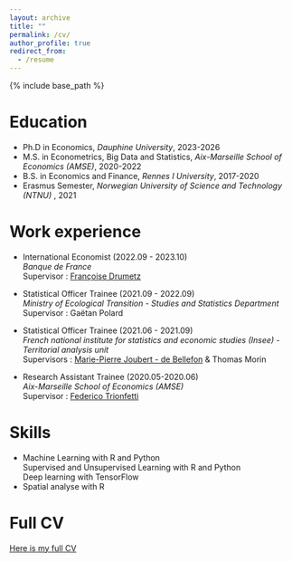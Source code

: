 ```yaml
---
layout: archive
title: ""
permalink: /cv/
author_profile: true
redirect_from:
  - /resume
---
```


{% include base_path %}

Education
======

* Ph.D in Economics, *Dauphine University*, 2023-2026 
* M.S. in Econometrics, Big Data and Statistics, *Aix-Marseille School of Economics (AMSE)*, 2020-2022
* B.S. in Economics and Finance, *Rennes I University*, 2017-2020
* Erasmus Semester, *Norwegian University of Science and Technology (NTNU)* , 2021

Work experience
======
   
* International Economist (2022.09 - 2023.10) \
     *Banque de France* \
     Supervisor : [Françoise Drumetz](https://scholar.google.com/citations?user=sqzqs7QAAAAJ&hl=fr&oi=ao)
      
* Statistical Officer Trainee (2021.09 - 2022.09) \
    *Ministry of Ecological Transition - Studies and Statistics Department* \
    Supervisor : Gaëtan Polard

* Statistical Officer Trainee (2021.06 - 2021.09) \
     *French national institute for statistics and economic studies (Insee) - Territorial analysis unit* \
    Supervisors : [Marie-Pierre Joubert - de Bellefon](https://scholar.google.com/citations?user=0iAPM98AAAAJ&hl=fr) & Thomas Morin
 
*  Research Assistant Trainee (2020.05-2020.06) \
    *Aix-Marseille School of Economics (AMSE)* \
    Supervisor : [Federico Trionfetti](https://trionfetti.wordpress.com/)
   
  
Skills
======
  * Machine Learning with R and Python \
        Supervised and Unsupervised Learning with R and Python \
        Deep learning with TensorFlow
* Spatial analyse with R 

Full CV
======
[Here is my full CV](https://mbruguet.github.io/files/CV_BRUGUET.pdf)

  

